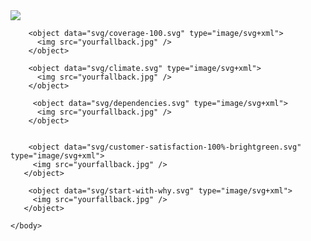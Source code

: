 <!DOCTYPE html>
<html itemscope itemtype="http://schema.org/QAPage">
    <head>
        <title>Build passing</title>
    </head>
    <body>
        <object data="svg/build-passing.svg" type="image/svg+xml">
          <img src="yourfallback.jpg" />
        </object>

        <object data="svg/coverage-100.svg" type="image/svg+xml">
          <img src="yourfallback.jpg" />
        </object>

        <object data="svg/climate.svg" type="image/svg+xml">
          <img src="yourfallback.jpg" />
        </object>

         <object data="svg/dependencies.svg" type="image/svg+xml">
          <img src="yourfallback.jpg" />
        </object>


        <object data="svg/customer-satisfaction-100%-brightgreen.svg" type="image/svg+xml">
         <img src="yourfallback.jpg" />
       </object>

        <object data="svg/start-with-why.svg" type="image/svg+xml">
         <img src="yourfallback.jpg" />
       </object>

    </body>
</html>
